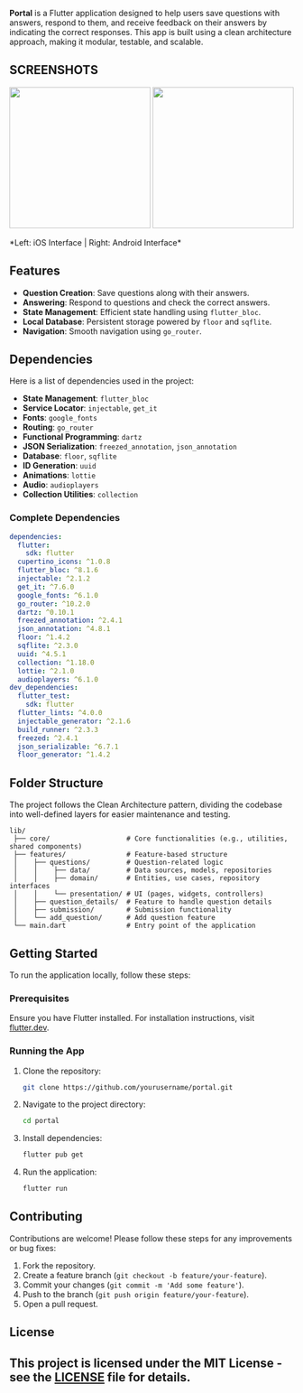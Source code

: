 **Portal** is a Flutter application designed to help users save questions with answers, respond to them, and receive feedback on their answers by indicating the correct responses. This app is built using a clean architecture approach, making it modular, testable, and scalable.

## SCREENSHOTS

<p float="left">
  <img src="https://github.com/user-attachments/assets/47590a5c-7271-40bb-843d-50dd4e98d62c" width="250" />
  <img src="https://github.com/user-attachments/assets/83d4d199-5559-4608-832b-c1ce820ea2e7" width="250" />
</p>
*Left: iOS Interface | Right: Android Interface*

## Features

- **Question Creation**: Save questions along with their answers.
- **Answering**: Respond to questions and check the correct answers.
- **State Management**: Efficient state handling using `flutter_bloc`.
- **Local Database**: Persistent storage powered by `floor` and `sqflite`.
- **Navigation**: Smooth navigation using `go_router`.

## Dependencies

Here is a list of dependencies used in the project:

- **State Management**: `flutter_bloc`
- **Service Locator**: `injectable`, `get_it`
- **Fonts**: `google_fonts`
- **Routing**: `go_router`
- **Functional Programming**: `dartz`
- **JSON Serialization**: `freezed_annotation`, `json_annotation`
- **Database**: `floor`, `sqflite`
- **ID Generation**: `uuid`
- **Animations**: `lottie`
- **Audio**: `audioplayers`
- **Collection Utilities**: `collection`

### Complete Dependencies

```yaml
dependencies:
  flutter:
    sdk: flutter
  cupertino_icons: ^1.0.8
  flutter_bloc: ^8.1.6
  injectable: ^2.1.2
  get_it: ^7.6.0
  google_fonts: ^6.1.0
  go_router: ^10.2.0
  dartz: ^0.10.1
  freezed_annotation: ^2.4.1
  json_annotation: ^4.8.1
  floor: ^1.4.2
  sqflite: ^2.3.0
  uuid: ^4.5.1
  collection: ^1.18.0
  lottie: ^2.1.0
  audioplayers: ^6.1.0
dev_dependencies:
  flutter_test:
    sdk: flutter
  flutter_lints: ^4.0.0
  injectable_generator: ^2.1.6
  build_runner: ^2.3.3
  freezed: ^2.4.1
  json_serializable: ^6.7.1
  floor_generator: ^1.4.2
```

## Folder Structure

The project follows the Clean Architecture pattern, dividing the codebase into well-defined layers for easier maintenance and testing.

```
lib/
 ├── core/                   # Core functionalities (e.g., utilities, shared components)
 ├── features/               # Feature-based structure
 │    ├── questions/         # Question-related logic
 │    │    ├── data/         # Data sources, models, repositories
 │    │    ├── domain/       # Entities, use cases, repository interfaces
 │    │    └── presentation/ # UI (pages, widgets, controllers)
 │    ├── question_details/  # Feature to handle question details
 │    ├── submission/        # Submission functionality
 │    └── add_question/      # Add question feature
 └── main.dart               # Entry point of the application
```

## Getting Started

To run the application locally, follow these steps:

### Prerequisites

Ensure you have Flutter installed. For installation instructions, visit [flutter.dev](https://flutter.dev/docs/get-started/install).

### Running the App

1. Clone the repository:
   ```bash
   git clone https://github.com/yourusername/portal.git
   ```
2. Navigate to the project directory:
   ```bash
   cd portal
   ```
3. Install dependencies:
   ```bash
   flutter pub get
   ```
4. Run the application:
   ```bash
   flutter run
   ```

## Contributing

Contributions are welcome! Please follow these steps for any improvements or bug fixes:

1. Fork the repository.
2. Create a feature branch (`git checkout -b feature/your-feature`).
3. Commit your changes (`git commit -m 'Add some feature'`).
4. Push to the branch (`git push origin feature/your-feature`).
5. Open a pull request.

## License

## This project is licensed under the MIT License - see the [LICENSE](LICENSE) file for details.
